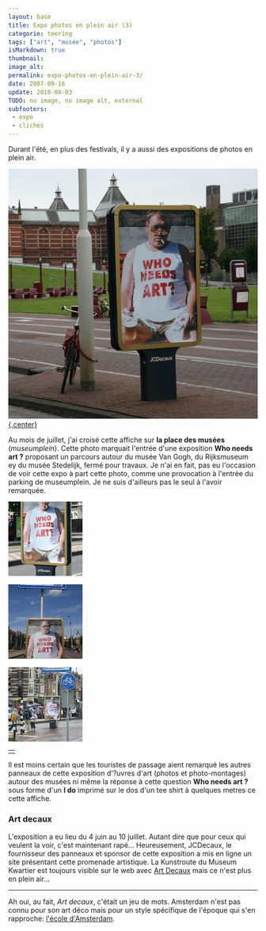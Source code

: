 ```yaml
---
layout: base
title: Expo photos en plein air (3)
categorie: toering
tags: ["art", "musée", "photos"]
isMarkdown: true
thumbnail: 
image_alt: 
permalink: expo-photos-en-plein-air-3/
date: 2007-09-16
update: 2018-08-03
TODO: no image, no image alt, external
subfooters:
 - expo
 - cliches
---
```


Durant l'été, en plus des festivals, il y a aussi des expositions de photos en plein air.

[![panneau sucette JCDecaux avec un homme gros qui arbore un tee shirt Who needs art?, bière et clope](who-need-art-in-museumplein.jpg){.center}](http://www.flickr.com/photos/13274211@N00/1362290062/)

Au mois de juillet, j'ai croisé cette affiche sur **la place des musées** (*museumplein*). Cette photo marquait l'entrée d'une exposition **Who needs art ?** proposant un parcours autour du musée Van Gogh, du Rijksmuseum ey du musée Stedelijk, fermé pour travaux. Je n'ai en fait, pas eu l'occasion de voir cette expo à part cette photo, comme une provocation à l'entrée du parking de museumplein. Je ne suis d'ailleurs pas le seul à l'avoir remarquée.

<div class="flex justify-center">
  <div class="m-1 text-center">


[![Who needs art? par Ekusie](793340262_ee548ddd8c_q.jpg)](https://www.flickr.com/photos/eisuke/793340262/)

  </div>
  <div class="m-1 text-center">

[![who needs art by ina andré *](776354660_a19776f7fc_q.jpg)](https://www.flickr.com/photos/pinpanpunchi/776354660/)

  </div>
  <div class="m-1 text-center">

[![who needs art by lissat80](698411181_5b23950f03_q.jpg)](https://www.flickr.com/photos/melissathompson/698411181/)

  </div>
</div>


<table align=center cellpadding=0 cellspacing=0><tr><td align=center>
<!-- / HTML -->


<!--   
[![http://farm2.static.flickr.com/1411/776354660_a19776f7fc_s.jpg]()- TODO: Add image alt |http://www.flickr.com/photos/pinpanpunchi/776354660/]
[![http://farm2.static.flickr.com/1368/793340262_ee548ddd8c_s.jpg]()- TODO: Add image alt |http://www.flickr.com/photos/eisuke/793340262/]
  
[![http://farm2.static.flickr.com/1155/698411181_5b23950f03_s.jpg]()- TODO: Add image alt |http://www.flickr.com/photos/melissathompson/698411181/]
[![http://farm2.static.flickr.com/1412/660927201_e6bd3c5c6c_s.jpg]() TODO: Add image alt |http://www.flickr.com/photos/greenolivetree/660927201/]
   -->


<!-- HTML -->
</td></tr>
</table>
<!-- / HTML -->

Il est moins certain que les touristes de passage aient remarqué les autres panneaux de cette exposition d'?uvres d'art (photos et photo-montages) autour des musées ni même la réponse à cette question **Who needs art ?** sous forme d'un **I do** imprimé sur le dos d'un tee shirt à quelques metres ce cette affiche.

### Art decaux
L'exposition a eu lieu du 4 juin au 10 juillet. Autant dire que pour ceux qui veulent la voir, c'est maintenant rapé... Heureusement, JCDecaux, le fournisseur des panneaux et sponsor de cette exposition a mis en ligne un site présentant cette promenade artistique. La Kunstroute du Museum Kwartier est toujours visible sur le web avec [Art Decaux](http://www.artdecaux.nl/) mais ce n'est plus en plein air...

--- 
Ah oui, au fait, *Art decaux*, c'était un jeu de mots. Amsterdam n'est pas connu pour son art déco mais pour un style spécifique de l'époque qui s'en rapproche: [l'école d'Amsterdam](/l-ecole-d-amsterdam).

<!-- post notes:
http://www.flickr.com/photos/flaneur/102796840/
--->
